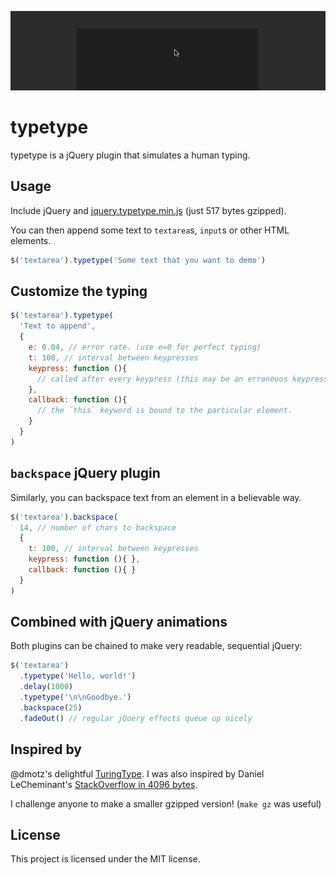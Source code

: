 [![Screencast](screencast.gif)][1]

typetype
========

typetype is a jQuery plugin that simulates a human typing.



Usage
-----

Include jQuery and [jquery.typetype.min.js][2] (just 517 bytes gzipped).

You can then append some text to `textarea`s, `input`s or other HTML elements.

```javascript
$('textarea').typetype('Some text that you want to demo')
```



Customize the typing
--------------------

```javascript
$('textarea').typetype(
  'Text to append',
  {
    e: 0.04, // error rate. (use e=0 for perfect typing)
    t: 100, // interval between keypresses
    keypress: function (){
      // called after every keypress (this may be an erroneous keypress!)
    },
    callback: function (){
      // the `this` keyword is bound to the particular element.
    }
  }
)
```

`backspace` jQuery plugin
-------------------------

Similarly, you can backspace text from an element in a believable way.

```javascript
$('textarea').backspace(
  14, // number of chars to backspace
  {
    t: 100, // interval between keypresses
    keypress: function (){ },
    callback: function (){ }
  }
)
```

Combined with jQuery animations
-------------------------------

Both plugins can be chained to make very readable, sequential jQuery:

```javascript
$('textarea')
  .typetype('Hello, world!')
  .delay(1000)
  .typetype('\n\nGoodbye.')
  .backspace(25)
  .fadeOut() // regular jQuery effects queue up nicely
```


Inspired by
-----------

@dmotz's delightful [TuringType][3].  I was also inspired by Daniel
LeCheminant's [StackOverflow in 4096 bytes][4].

I challenge anyone to make a smaller gzipped version! (`make gz` was useful)


License
-------

This project is licensed under the MIT license.

[1]: http://iamdanfox.github.io/typetype/
[2]: http://iamdanfox.github.io/typetype/jquery.typetype.min.js
[3]: https://github.com/dmotz/TuringType
[4]: http://danlec.com/blog/stackoverflow-in-4096-bytes
